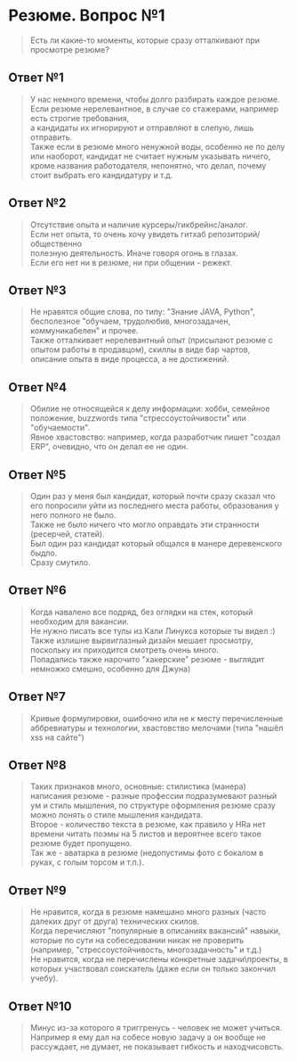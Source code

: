 # Резюме. Вопрос №1

> Есть ли какие-то моменты, которые сразу отталкивают при просмотре резюме?

## Ответ №1

>  У нас немного времени, чтобы долго разбирать каждое резюме.  
>  Если резюме нерелевантное, в случае со стажерами, например есть строгие требования,  
>  а кандидаты их игнорируют и отправляют в слепую, лишь отправить.  
>  Также если в резюме много ненужной воды, особенно не по делу или наоборот,
>  кандидат не считает нужным указывать ничего, кроме названия работодателя,
>  непонятно, что делал, почему стоит выбрать его кандидатуру и т.д.  

## Ответ №2

>  Отсутствие опыта и наличие курсеры/гикбрейнс/аналог.  
>  Если нет опыта, то очень хочу увидеть гитхаб репозиторий/общественно  
>  полезную деятельность. Иначе говоря огонь в глазах.  
>  Если его нет ни в резюме, ни при общении - режект.  


## Ответ №3

>  Не нравятся общие слова, по типу: "Знание JAVA, Python", бесполезное "обучаем, трудолюбив, многозадачен,
>  коммуникабелен" и прочее.  
>  Также отталкивает нерелевантный опыт (присылают резюме с опытом работы
>  в продавцом), скиллы в виде бар чартов, описание опыта в виде процесса,
>  а не достижений.

## Ответ №4

>  Обилие не относящейся к делу информации: хобби, семейное положение,
>  buzzwords  типа "стрессоустойчивости" или "обучаемости".  
>  Явное хвастовство: например, когда разработчик пишет "создал ERP",
>  очевидно, что он делал ее не один.  

## Ответ №5

>  Один раз у меня был кандидат, который почти сразу сказал что
>  его попросили уйти из последнего места работы, образования у
>  него полного не было.  
>  Также не было ничего что могло оправдать
>  эти странности (ресерчей, статей).  
>  Был один раз кандидат который общался в манере деревенского быдло.  
>  Сразу смутило.  

## Ответ №6
>  Когда навалено все подряд, без оглядки на стек, который необходим для вакансии.  
>  Не нужно писать все тулы из Кали Линукса которые ты видел :)  
>  Также излишне вырвиглазный дизайн мешает просмотру, поскольку их приходится
>  смотреть очень много.  
>  Попадались также нарочито "хакерские" резюме - выглядит немножко смешно,
>  особенно для Джуна)

## Ответ №7
>  Кривые формулировки, ошибочно или не к месту перечисленные аббревиатуры 
>  и технологии, хвастовство мелочами (типа "нашёл xss на сайте")

## Ответ №8
>  Таких признаков много, основные: стилистика (манера) написания 
>  резюме - разные профессии подразумевают разный ум и стиль мышления, 
>  по структуре оформления резюме сразу можно понять о стиле мышления кандидата.  
>  Второе - количество текста в резюме, как правило у HRa нет времени читать 
>  поэмы на 5 листов и вероятнее всего такое резюме будет пропущено.  
>  Так же - аватарка в резюме (недопустимы фото с бокалом в руках, 
>  с голым торсом и т.п.).  

## Ответ №9
>  Не нравится, когда в резюме намешано много разных (часто далеких друг от друга) технических скилов.  
>  Когда перечисляют "популярные в описаниях вакансий" навыки, которые по сути на собеседовании никак не проверить
>  (например, "стрессоустойчивость, многозадачность" и т.д.)  
>  Не нравится, когда не перечислены конкретные задачи\проекты, в которых участвовал соискатель (даже если он только закончил учебу).  

## Ответ №10
>  Минус из-за которого я триггренусь - человек не может учиться.  
>  Например я ему дал на собесе новую задачу а он вообще
>  не рассуждает, не думает, не показывает гибкость и находчисовсть.
